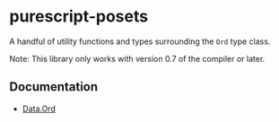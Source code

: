 # purescript-posets

A handful of utility functions and types surrounding the `Ord` type class.

Note: This library only works with version 0.7 of the compiler or later.

## Documentation

* [Data.Ord](docs/Data.Ord.md)
